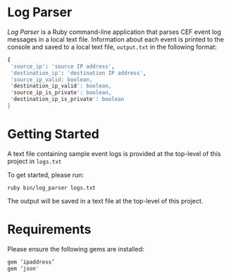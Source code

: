 Log Parser
===============
*Log Parser* is a Ruby command-line application that parses CEF event log messages in a local text file. Information about each event is printed to the console and saved to a local text file, `output.txt` in the following format:

```sh
{
 'source_ip': 'source IP address',
 'destination_ip': 'destination IP address',
 'source_ip_valid: boolean,
 'destination_ip_valid': boolean,
 'source_ip_is_private': boolean,
 'destination_ip_is_private': boolean
}
```

Getting Started
===============

A text file containing sample event logs is provided at the top-level of this project in `​logs.txt`​

To get started, please run:

`​ruby bin/log_parser logs.txt`

The output will be saved in a text file at the top-level of this project.

Requirements
============

Please ensure the following gems are installed:

```sh
gem ‘ipaddress’
gem ‘json'
```
